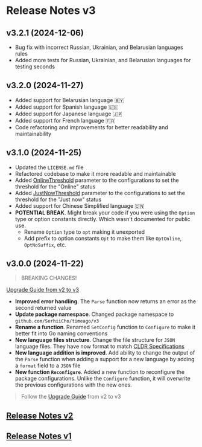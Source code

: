 # Release Notes v3

## v3.2.1 (2024-12-06)
- Bug fix with incorrect Russian, Ukrainian, and Belarusian languages rules
- Added more tests for Russian, Ukrainian, and Belarusian languages for testing seconds

## v3.2.0 (2024-11-27)
- Added support for Belarusian language 🇧🇾
- Added support for Spanish language 🇪🇸
- Added support for Japanese language 🇯🇵
- Added support for French language 🇫🇷
- Code refactoring and improvements for better readability and maintainability

## v3.1.0 (2024-11-25)
- Updated the `LICENSE.md` file
- Refactored codebase to make it more readable and maintainable
- Added [OnlineThreshold](https://time-ago.github.io/v3/configurations.html#thresholds) parameter to the configurations to set the threshold for the "Online" status
- Added [JustNowThreshold](https://time-ago.github.io/v3/configurations.html#thresholds) parameter to the configurations to set the threshold for the "Just now" status
- Added support for Chinese Simplified language 🇨🇳
- **POTENTIAL BREAK**. Might break your code if you were using the `Option` type or option constants directly. Which wasn't documented for public use.
    - Rename `Option` type to `opt` making it unexported
    - Add prefix to option constants `Opt` to make them like `OptOnline`, `OptNoSuffix`, etc.

## v3.0.0 (2024-11-22)
> BREAKING CHANGES!

[Upgrade Guide from v2 to v3](https://time-ago.github.io/v3/upgrade.html)
- **Improved error handling**. The `Parse` function now returns an error as the second returned value
- **Update package namespace**. Changed package namespace to `github.com/SerhiiCho/timeago/v3`
- **Rename a function**. Renamed `SetConfig` function to `Configure` to make it better fit into Go naming conventions
- **New language files structure**. Change the file structure for `JSON` language files. They have now format to match [CLDR Specifications](https://cldr.unicode.org/index/cldr-spec/plural-rules)
- **New language addition is improved**. Add ability to change the output of the `Parse` function when adding a support for a new language by adding a `format` field to a `JSON` file
- **New function `Reconfigure`**. Added a new function to reconfigure the package configurations. Unlike the `Configure` function, it will overwrite the previous configurations with the new ones.

> Follow the [Upgrade Guide](https://time-ago.github.io/upgrade.html) from v2 to v3


## [Release Notes v2](.github/CHANGELOGV2.md)
## [Release Notes v1](.github/CHANGELOGV1.md)